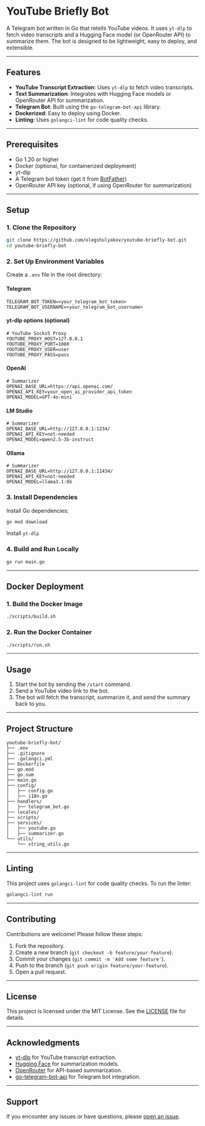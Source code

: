 # YouTube Briefly Bot

A Telegram bot written in Go that retells YouTube videos. It uses `yt-dlp` to fetch video transcripts and a Hugging Face model (or OpenRouter API) to summarize them. The bot is designed to be lightweight, easy to deploy, and extensible.

---

## Features

- **YouTube Transcript Extraction**: Uses `yt-dlp` to fetch video transcripts.
- **Text Summarization**: Integrates with Hugging Face models or OpenRouter API for summarization.
- **Telegram Bot**: Built using the `go-telegram-bot-api` library.
- **Dockerized**: Easy to deploy using Docker.
- **Linting**: Uses `golangci-lint` for code quality checks.

---

## Prerequisites

- Go 1.20 or higher
- Docker (optional, for containerized deployment)
- yt-dlp
- A Telegram bot token (get it from [BotFather](https://core.telegram.org/bots#botfather))
- OpenRouter API key (optional, if using OpenRouter for summarization)

---

## Setup

### 1. Clone the Repository

```bash
git clone https://github.com/olegshulyakov/youtube-briefly-bot.git
cd youtube-briefly-bot
```

### 2. Set Up Environment Variables

Create a `.env` file in the root directory:

#### Telegram

```env
TELEGRAM_BOT_TOKEN=<your_telegram_bot_token>
TELEGRAM_BOT_USERNAME=<your_telegram_bot_username>
```

#### yt-dlp options (optional)

```env
# YouTube Socks5 Proxy
YOUTUBE_PROXY_HOST=127.0.0.1
YOUTUBE_PROXY_PORT=1080
YOUTUBE_PROXY_USER=user
YOUTUBE_PROXY_PASS=pass
```

#### OpenAI

```env
# Summarizer
OPENAI_BASE_URL=https://api.openai.com/
OPENAI_API_KEY=your_open_ai_provider_api_token
OPENAI_MODEL=GPT-4o-mini
```

#### LM Studio

```env
# Summarizer
OPENAI_BASE_URL=http://127.0.0.1:1234/
OPENAI_API_KEY=not-needed
OPENAI_MODEL=qwen2.5-3b-instruct
```

#### Ollama

```env
# Summarizer
OPENAI_BASE_URL=http://127.0.0.1:11434/
OPENAI_API_KEY=not-needed
OPENAI_MODEL=llama3.1:8b
```

### 3. Install Dependencies

Install Go dependencies:

```bash
go mod download
```

Install `yt-dlp`

### 4. Build and Run Locally

```bash
go run main.go
```

---

## Docker Deployment

### 1. Build the Docker Image

```bash
./scripts/build.sh
```

### 2. Run the Docker Container

```bash
./scripts/run.sh
```

---

## Usage

1. Start the bot by sending the `/start` command.
2. Send a YouTube video link to the bot.
3. The bot will fetch the transcript, summarize it, and send the summary back to you.

---

## Project Structure

```
youtube-briefly-bot/
├── .env
├── .gitignore
├── .golangci.yml
├── Dockerfile
├── go.mod
├── go.sum
├── main.go
├── config/
│   ├── config.go
│   ├── i18n.go
├── handlers/
│   ├── telegram_bot.go
├── locales/
├── scripts/
├── services/
│   ├── youtube.go
│   ├── summarizer.go
└── utils/
    └── string_utils.go
```

---

## Linting

This project uses `golangci-lint` for code quality checks. To run the linter:

```bash
golangci-lint run
```

---

## Contributing

Contributions are welcome! Please follow these steps:

1. Fork the repository.
2. Create a new branch (`git checkout -b feature/your-feature`).
3. Commit your changes (`git commit -m 'Add some feature'`).
4. Push to the branch (`git push origin feature/your-feature`).
5. Open a pull request.

---

## License

This project is licensed under the MIT License. See the [LICENSE](LICENSE) file for details.

---

## Acknowledgments

- [yt-dlp](https://github.com/yt-dlp/yt-dlp) for YouTube transcript extraction.
- [Hugging Face](https://huggingface.co/) for summarization models.
- [OpenRouter](https://openrouter.ai/) for API-based summarization.
- [go-telegram-bot-api](https://github.com/go-telegram-bot-api/telegram-bot-api) for Telegram bot integration.

---

## Support

If you encounter any issues or have questions, please [open an issue](https://github.com/olegshulyakov/youtube-briefly-bot/issues).